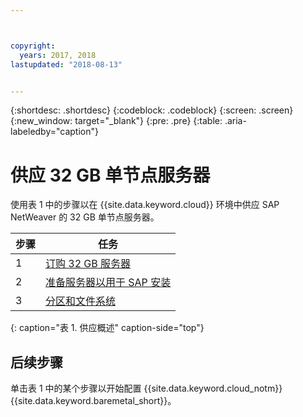 ```yaml
---



copyright:
  years: 2017, 2018
lastupdated: "2018-08-13"


---
```


{:shortdesc: .shortdesc}
{:codeblock: .codeblock}
{:screen: .screen}
{:new_window: target="_blank"}
{:pre: .pre}
{:table: .aria-labeledby="caption"}

# 供应 32 GB 单节点服务器

使用表 1 中的步骤以在 {{site.data.keyword.cloud}} 环境中供应 SAP NetWeaver 的 32 GB 单节点服务器。

|步骤|任务|
| --- | --- |
|1 |[订购 32 GB 服务器](/docs/infrastructure/sap-netweaver-rhel-qrg/rhel-set-up-infrastructure-32GB.html)
|2 |[准备服务器以用于 SAP 安装](/docs/infrastructure/sap-netweaver-rhel-qrg/rhel-prepare-server-32GB.html)
|3 |[分区和文件系统](/docs/infrastructure/sap-netweaver-rhel-qrg/rhel-partition-32GB.html)
{: caption="表 1. 供应概述" caption-side="top"}

## 后续步骤

单击表 1 中的某个步骤以开始配置 {{site.data.keyword.cloud_notm}} {{site.data.keyword.baremetal_short}}。
